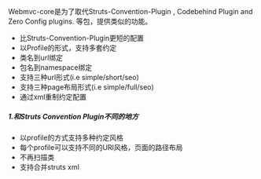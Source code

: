 
Webmvc-core是为了取代Struts-Convention-Plugin , Codebehind Plugin and Zero Config plugins. 等包，提供类似的功能。

*  比Struts-Convention-Plugin更短的配置
*  以Profile的形式，支持多套约定
*  类名到url绑定
*  包名到namespace绑定
*  支持三种url形式(i.e simple/short/seo)
*  支持三种page布局形式(i.e simple/full/seo)
*  通过xml重制约定配置

##### 1.和Struts Convention Plugin不同的地方

  * 以profile的方式支持多种约定风格
  * 每个profile可以支持不同的URI风格，页面的路径布局
  * 不再扫描类
  * 支持合并struts xml
